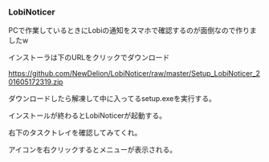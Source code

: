 ### LobiNoticer

PCで作業しているときにLobiの通知をスマホで確認するのが面倒なので作りましたw

インストーラは下のURLをクリックでダウンロード

https://github.com/NewDelion/LobiNoticer/raw/master/Setup_LobiNoticer_201605172319.zip

ダウンロードしたら解凍して中に入ってるsetup.exeを実行する。

インストールが終わるとLobiNoticerが起動する。

右下のタスクトレイを確認してみてくれ。

アイコンを右クリックするとメニューが表示される。

